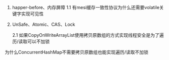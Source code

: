 1. happer-before、内存屏障 
	1.1 有mesi缓存一致性协议为什么还需要volatile关键字实现可见性  

2. UnSafe、Atomic、CAS、Lock

    2.1 如果CopyOnWriteArrayList使用拷贝原数组的方式实现线程安全是为了遍历/读取可以不加锁

为什么ConcurrentHashMap不需要拷贝原数组也能实现遍历/读取不加锁